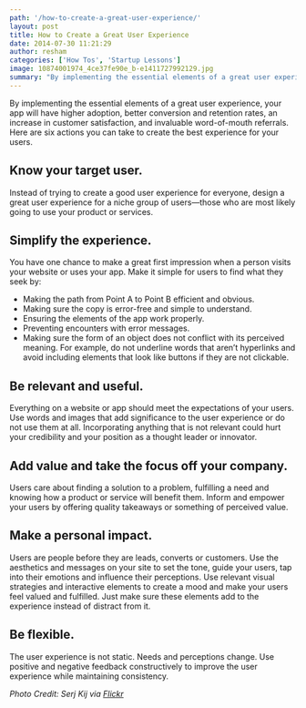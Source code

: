 ```yaml
---
path: '/how-to-create-a-great-user-experience/'
layout: post
title: How to Create a Great User Experience
date: 2014-07-30 11:21:29
author: resham
categories: ['How Tos', 'Startup Lessons']
image: 10874001974_4ce37fe90e_b-e1411727992129.jpg
summary: "By implementing the essential elements of a great user experience, your app will have higher adoption, better conversion and retention rates, an increase in customer satisfaction, and invaluable word-of-mouth referrals. Here are six actions you can take to create the best experience for your users."
---
```

By implementing the essential elements of a great user experience, your app will have higher adoption, better conversion and retention rates, an increase in customer satisfaction, and invaluable word-of-mouth referrals. Here are six actions you can take to create the best experience for your users.<!--more-->
<h2>Know your target user.</h2>
Instead of trying to create a good user experience for everyone, design a great user experience for a niche group of users—those who are most likely going to use your product or services.
<h2>Simplify the experience.</h2>
You have one chance to make a great first impression when a person visits your website or uses your app. Make it simple for users to find what they seek by:
<ul>
	<li>Making the path from Point A to Point B efficient and obvious.</li>
	<li>Making sure the copy is error-free and simple to understand.</li>
	<li>Ensuring the elements of the app work properly.</li>
	<li>Preventing encounters with error messages.</li>
	<li>Making sure the form of an object does not conflict with its perceived meaning. For example, do not underline words that aren’t hyperlinks and avoid including elements that look like buttons if they are not clickable.</li>
</ul>
<h2>Be relevant and useful.</h2>
Everything on a website or app should meet the expectations of your users. Use words and images that add significance to the user experience or do not use them at all. Incorporating anything that is not relevant could hurt your credibility and your position as a thought leader or innovator.
<h2>Add value and take the focus off your company.</h2>
Users care about finding a solution to a problem, fulfilling a need and knowing how a product or service will benefit them. Inform and empower your users by offering quality takeaways or something of perceived value.
<h2>Make a personal impact.</h2>
Users are people before they are leads, converts or customers. Use the aesthetics and messages on your site to set the tone, guide your users, tap into their emotions and influence their perceptions. Use relevant visual strategies and interactive elements to create a mood and make your users feel valued and fulfilled. Just make sure these elements add to the experience instead of distract from it.
<h2>Be flexible.</h2>
The user experience is not static. Needs and perceptions change. Use positive and negative feedback constructively to improve the user experience while maintaining consistency.

<em>Photo Credit: Serj Kij via <a href="https://www.flickr.com/photos/zergev/">Flickr</a></em>